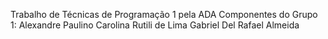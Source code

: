 Trabalho de Técnicas de Programação 1 pela ADA
Componentes do Grupo 1:
Alexandre Paulino
Carolina Rutili de Lima
Gabriel Del
Rafael Almeida
